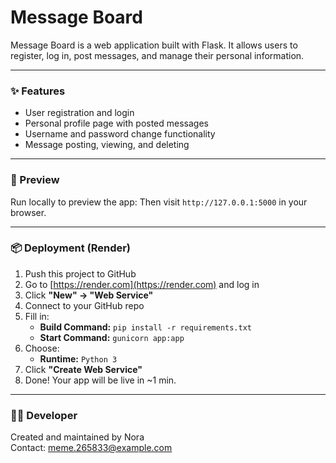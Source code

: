 # Message Board

Message Board is a web application built with Flask. It allows users to register, log in, post messages, and manage their personal information. 

---

### ✨ Features
- User registration and login
- Personal profile page with posted messages
- Username and password change functionality
- Message posting, viewing, and deleting

---

### 🔗 Preview

Run locally to preview the app:
Then visit `http://127.0.0.1:5000` in your browser.

---

### 📦 Deployment (Render)

1. Push this project to GitHub
2. Go to [https://render.com](https://render.com) and log in
3. Click **"New" → "Web Service"**
4. Connect to your GitHub repo
5. Fill in:
   - **Build Command:** `pip install -r requirements.txt`
   - **Start Command:** `gunicorn app:app`
6. Choose:
   - **Runtime:** `Python 3`
7. Click **"Create Web Service"**
8. Done! Your app will be live in ~1 min.

---

### 🧑‍💻 Developer

Created and maintained by Nora  
Contact: meme.265833@example.com
